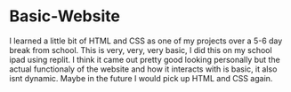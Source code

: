 # Basic-Website
 I learned a little bit of HTML and CSS as one of my projects over a 5-6 day break from school.
 This is very, very, very basic, I did this on my school ipad using replit. I think it came out pretty good looking personally but the actual functionaly of the website and how it interacts with is basic, it also isnt dynamic. Maybe in the future I would pick up HTML and CSS again.